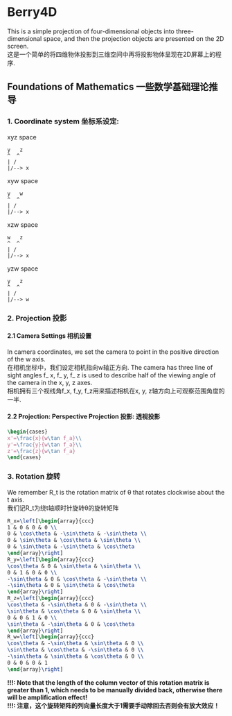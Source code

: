 # Berry4D  
This is a simple projection of four-dimensional objects into three-dimensional space, and then the projection objects are presented on the 2D screen.  
这是一个简单的将四维物体投影到三维空间中再将投影物体呈现在2D屏幕上的程序.

## Foundations of Mathematics 一些数学基础理论推导
### 1. Coordinate system 坐标系设定:
xyz space
```
y   z
^  ^
| /
|/--> x
```
xyw space
```
y   w
^  ^
| /
|/--> x
```
xzw space
```
w   z
^  ^
| /
|/--> x
```
yzw space
```
y   z
^  ^
| /
|/--> w
```
### 2. Projection 投影
#### 2.1 Camera Settings 相机设置
In camera coordinates, we set the camera to point in the positive direction of the w axis.  
在相机坐标中，我们设定相机指向w轴正方向.
The camera has three line of sight angles f_ x, f_ y, f_ z is used to describe half of the viewing angle of the camera in the x, y, z axes.  
相机拥有三个视线角f_x, f_y, f_z用来描述相机在x, y, z轴方向上可观察范围角度的一半.
#### 2.2 Projection: Perspective Projection 投影: 透视投影
```latex
\begin{cases}
x'=\frac{x}{w\tan f_a}\\
y'=\frac{y}{w\tan f_a}\\
z'=\frac{z}{w\tan f_a}
\end{cases}
```
### 3. Rotation 旋转
We remember R_t is the rotation matrix of θ that rotates clockwise about the t axis.  
我们记R_t为绕t轴顺时针旋转θ的旋转矩阵  
```latex
R_x=\left[\begin{array}{ccc}
1 & 0 & 0 & 0 \\
0 & \cos\theta & -\sin\theta & -\sin\theta \\
0 & \sin\theta & \cos\theta & \sin\theta \\
0 & \sin\theta & -\sin\theta & \cos\theta
\end{array}\right]
R_y=\left[\begin{array}{ccc}
\cos\theta & 0 & \sin\theta & \sin\theta \\
0 & 1 & 0 & 0 \\
-\sin\theta & 0 & \cos\theta & -\sin\theta \\
-\sin\theta & 0 & \sin\theta & \cos\theta
\end{array}\right]
R_z=\left[\begin{array}{ccc}
\cos\theta & -\sin\theta & 0 & -\sin\theta \\
\sin\theta & \cos\theta & 0 & \sin\theta \\
0 & 0 & 1 & 0 \\
\sin\theta & -\sin\theta & 0 & \cos\theta
\end{array}\right]
R_w=\left[\begin{array}{ccc}
\cos\theta & -\sin\theta & \sin\theta & 0 \\
\sin\theta & \cos\theta & -\sin\theta & 0 \\
-\sin\theta & \sin\theta & \cos\theta & 0 \\
0 & 0 & 0 & 1
\end{array}\right]
```
**!!!: Note that the length of the column vector of this rotation matrix is greater than 1, which needs to be manually divided back, otherwise there will be amplification effect!**  
**!!!: 注意，这个旋转矩阵的列向量长度大于1需要手动除回去否则会有放大效应！**